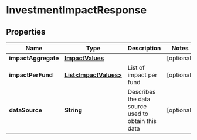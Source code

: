 
# InvestmentImpactResponse

## Properties
Name | Type | Description | Notes
------------ | ------------- | ------------- | -------------
**impactAggregate** | [**ImpactValues**](ImpactValues.md) |  |  [optional]
**impactPerFund** | [**List&lt;ImpactValues&gt;**](ImpactValues.md) | List of impact per fund |  [optional]
**dataSource** | **String** | Describes the data source used to obtain this data |  [optional]



